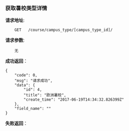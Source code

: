### 获取暑校类型详情


**请求地址**:
```
    GET   /course/campus_type/[campus_type_id]/
```

**请求参数**:
```
    无
```

**成功返回**：
```
{
    "code": 0,
    "msg": "请求成功",
    "data": {
        "id": 4,
        "title": "欧洲暑校",
        "create_time": "2017-06-19T14:34:32.826399Z"
    },
    "field_name": ""
}
```

**失败返回**：
```

```